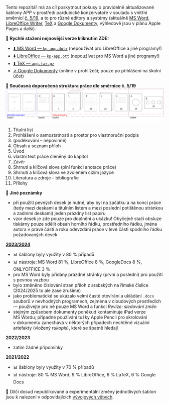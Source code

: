 Tento repozitář má za cíl poskytnout pokusy o&nbsp;pravidelně aktualizované šablony APP
v&nbsp;prostředí pardubické konzervatoře v&nbsp;souladu s&nbsp;vnitřní směrnicí
[č.&nbsp;5/19](https://www.konzervatorpardubice.eu/studium/absolutorium/směrnice-519-absolventské-písemné-práce),
a&nbsp;to pro různé editory a&nbsp;systémy (aktuálně
[MS Word](https://github.com/jhlade/KP-APP/tree/master/Microsoft%20Word),
[LibreOffice Writer](https://github.com/jhlade/KP-APP/tree/master/LibreOffice%20Writer),
[TeX](https://github.com/jhlade/KP-APP/tree/master/TeX) 
a&nbsp;[Google Dokumenty](https://github.com/jhlade/KP-APP/tree/master/Google%20Docs),
výhledově jsou v&nbsp;plánu Apple Pages a&nbsp;další).

**:paperclip: Rychlé stažení nejnovější verze kliknutím ZDE:**
* [:arrow_down: MS Word &mdash; `kp-app.dotx`](./Microsoft%20Word/kp-app.dotx?raw=true) (nepoužívat pro LibreOffice a&nbsp;jiné programy!)
* [:arrow_down: LibreOffice &mdash; `kp-app.ott`](./LibreOffice%20Writer/kp-app.ott?raw=true) (nepoužívat pro MS Word a&nbsp;jiné programy!)
* [:arrow_down: TeX &mdash; `app.tar.gz`](./TeX/app.tar.gz?raw=true)
* [:arrow_upper_right: Google Dokumenty](https://docs.google.com/document/d/1oDXDRmXK_mN3aCsDoc5Fa4H7s_K45u-Lzg_K3_hfP7M/edit?usp=sharing) (online v&nbsp;prohlížeči; pouze po přihlášení na školní účet)

**:orange_book: Současná doporučená struktura práce dle směrnice č.&nbsp;5/19**
![Doporučená struktura APP](https://github.com/jhlade/KP-APP/blob/assets/struktura/diagram-app.svg?raw=true)

1. Titulní list
2. Prohlášení o&nbsp;samostatnosti a&nbsp;prostor pro vlastnoruční podpis
3. (poděkování &ndash; nepovinné)
4. Obsah a&nbsp;seznam příloh
5. Úvod
6. vlastní text práce členěný do&nbsp;kapitol
7. Závěr
6. Shrnutí a&nbsp;klíčová slova (plní funkci anotace práce)
7. Shrnutí a&nbsp;klíčová slova ve&nbsp;zvoleném cizím jazyce
8. Literatura a&nbsp;zdroje &ndash; bibliografie
7. Přílohy

**:memo: Jiné poznámky**
* při použití pevných desek je nutné, aby byl na začátku a&nbsp;na konci práce
(tedy mezi deskami a&nbsp;titulním listem a&nbsp;mezi poslední potištěnou
stránkou a&nbsp;zadními deskami) jeden prázdný list papíru
* vzor desek je zde pouze pro&nbsp;doplnění a&nbsp;ukázku! Obyčejně stačí obsluze
tiskárny pouze sdělit obsah horního řádku, prostředního řádku, jména autora
v&nbsp;pravé části a&nbsp;roku odevzdání práce v&nbsp;levé části spodního řádku
požadovaných desek

**[2023/2024](https://github.com/jhlade/KP-APP/blob/master/statistiky/2023-2034.md)**
* :bar_chart: šablony byly využity v&nbsp;80&nbsp;% případů
* :bar_chart: nástroje: MS Word 81&nbsp;%, LibreOffice 8&nbsp;%, GoogleDocs 8&nbsp;%, ONLYOFFICE 3&nbsp;%
* pro MS&nbsp;Word byly přidány prázdné stránky (první a&nbsp;poslední) pro použití
s&nbsp;pevnou vazbou
* bylo změněno číslování stran příloh z&nbsp;arabských na římské číslice
(2024/2025 to ale zase zrušíme)
* jako problematické se ukázalo velmi časté otevírání a&nbsp;ukládání `.docx`
souborů v&nbsp;nevhodných programech, zejména v&nbsp;cloudových
prostředích &mdash; používejte pro ně pouze MS&nbsp;Word a&nbsp;funkci *Revize:
sledování změn*
* stejným způsobem dokumenty poněkud kontaminuje iPad verze MS&nbsp;Wordu;
případné používání tužky Apple Pencil pro skrolování v&nbsp;dokumentu zanechává
v&nbsp;některých případech nechtěné vizuální artefakty (vložený *rukopis*), které
se špatně hledají

**2022/2023**
* zatím žádné připomínky

**2021/2022**
* :bar_chart: šablony byly využity v&nbsp;70&nbsp;% případů
* :bar_chart: nástroje: 80&nbsp;% MS Word, 9&nbsp;% LibreOffice, 6&nbsp;% LaTeX,
6&nbsp;% Google Docs

:lollipop: Dílčí dosud nepublikované a&nbsp;experimentální změny jednotlivých
šablon jsou k&nbsp;nalezení v&nbsp;odpovídajících
[vývojových větvích](https://github.com/jhlade/KP-APP/branches).
